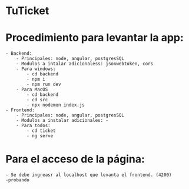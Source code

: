 # TuTicket

# Procedimiento para levantar la app:
    - Backend: 
        - Principales: node, angular, postgresSQL
        - Modulos a intalar adicionaless: jsonwebtoken, cors
        - Para windows: 
            - cd backend
            - npm i 
            - npm run dev
        - Para MacOS
            - cd backend
            - cd src
            - npx nodemon index.js
    - Frontend:
        - Principales: node, angular, postgresSQL
        - Modulos a instalar adicionales: -
        - Para todos:
            - cd ticket
            - ng serve
# Para el acceso de la página:
    - Se debe ingreasr al localhost que levanta el frontend. (4200)
    -probando
